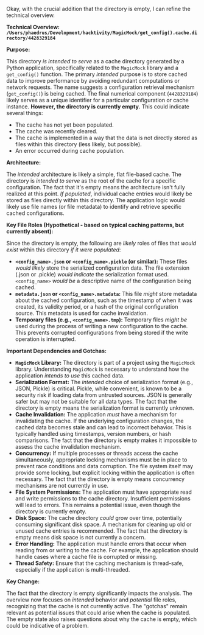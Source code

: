 Okay, with the crucial addition that the directory is empty, I can refine the technical overview.

**Technical Overview: `/Users/phaedrus/Development/hacktivity/MagicMock/get_config().cache.directory/4428329184`**

**Purpose:**

This directory *is intended to serve* as a cache directory generated by a Python application, specifically related to the `MagicMock` library and a `get_config()` function. The primary *intended* purpose is to store cached data to improve performance by avoiding redundant computations or network requests. The name suggests a configuration retrieval mechanism (`get_config()`) is being cached. The final numerical component (`4428329184`) likely serves as a unique identifier for a particular configuration or cache instance. **However, the directory is currently empty.** This could indicate several things:

*   The cache has not yet been populated.
*   The cache was recently cleared.
*   The cache is implemented in a way that the data is not directly stored as files within this directory (less likely, but possible).
*   An error occurred during cache population.

**Architecture:**

The *intended* architecture is likely a simple, flat file-based cache. The directory is *intended to serve* as the root of the cache for a specific configuration. The fact that it's empty means the architecture isn't fully realized at this point. *If populated*, individual cache entries would likely be stored as files directly within this directory. The application logic would likely use file names (or file metadata) to identify and retrieve specific cached configurations.

**Key File Roles (Hypothetical - based on typical caching patterns, but currently absent):**

Since the directory is empty, the following are *likely* roles of files that *would exist* within this directory *if it were populated*:

*   **`<config_name>.json` or `<config_name>.pickle` (or similar):** These files *would likely* store the serialized configuration data. The file extension (.json or .pickle) *would indicate* the serialization format used. `<config_name>` *would be* a descriptive name of the configuration being cached.
*   **`metadata.json` or `<config_name>.metadata`:** This file *might* store metadata about the cached configuration, such as the timestamp of when it was created, its validity period, or a hash of the original configuration source. This metadata is used for cache invalidation.
*   **Temporary files (e.g., `<config_name>.tmp`):** Temporary files *might be* used during the process of writing a new configuration to the cache. This prevents corrupted configurations from being stored if the write operation is interrupted.

**Important Dependencies and Gotchas:**

*   **`MagicMock` Library:** The directory is part of a project using the `MagicMock` library. Understanding `MagicMock` is necessary to understand how the application *intends to use* this cached data.
*   **Serialization Format:** The *intended* choice of serialization format (e.g., JSON, Pickle) is critical. Pickle, while convenient, is known to be a security risk if loading data from untrusted sources. JSON is generally safer but may not be suitable for all data types. The fact that the directory is empty means the serialization format is currently unknown.
*   **Cache Invalidation:** The application *must* have a mechanism for invalidating the cache. If the underlying configuration changes, the cached data becomes stale and can lead to incorrect behavior. This is typically handled using timestamps, version numbers, or hash comparisons. The fact that the directory is empty makes it impossible to assess the cache invalidation mechanism.
*   **Concurrency:** If multiple processes or threads access the cache simultaneously, appropriate locking mechanisms must be in place to prevent race conditions and data corruption. The file system itself may provide some locking, but explicit locking within the application is often necessary. The fact that the directory is empty means concurrency mechanisms are not currently in use.
*   **File System Permissions:** The application must have appropriate read and write permissions to the cache directory. Insufficient permissions will lead to errors. This remains a potential issue, even though the directory is currently empty.
*   **Disk Space:** The cache directory *could* grow over time, potentially consuming significant disk space. A mechanism for cleaning up old or unused cache entries is recommended. The fact that the directory is empty means disk space is not currently a concern.
*   **Error Handling:** The application must handle errors that occur when reading from or writing to the cache. For example, the application should handle cases where a cache file is corrupted or missing.
*   **Thread Safety:** Ensure that the caching mechanism is thread-safe, especially if the application is multi-threaded.

**Key Change:**

The fact that the directory is empty significantly impacts the analysis. The overview now focuses on *intended* behavior and *potential* file roles, recognizing that the cache is not currently active. The "gotchas" remain relevant as potential issues that could arise when the cache is populated. The empty state also raises questions about why the cache is empty, which could be indicative of a problem.
